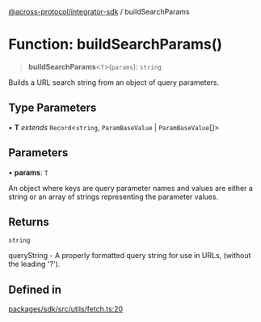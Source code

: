 [@across-protocol/integrator-sdk](../globals.md) / buildSearchParams

# Function: buildSearchParams()

> **buildSearchParams**\<`T`\>(`params`): `string`

Builds a URL search string from an object of query parameters.

## Type Parameters

• **T** *extends* `Record`\<`string`, `ParamBaseValue` \| `ParamBaseValue`[]\>

## Parameters

• **params**: `T`

An object where keys are query parameter names and values are either a string or an array of strings representing the parameter values.

## Returns

`string`

queryString - A properly formatted query string for use in URLs, (without the leading '?').

## Defined in

[packages/sdk/src/utils/fetch.ts:20](https://github.com/across-protocol/toolkit/blob/eee89a253938d54aa640eb34f40c2d714b9d031f/packages/sdk/src/utils/fetch.ts#L20)
